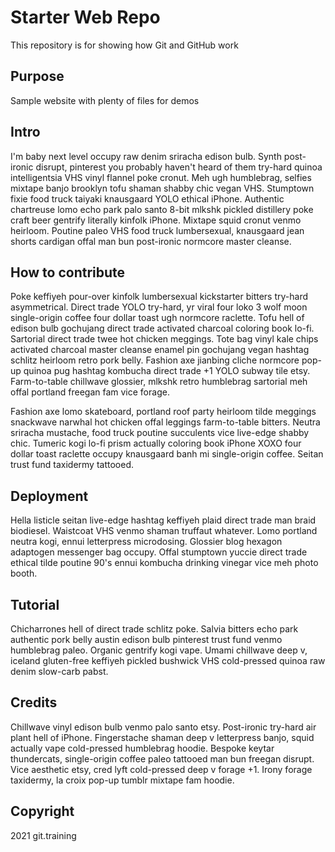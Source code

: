 # Starter Web Repo

This repository is for showing how Git and GitHub work

## Purpose

Sample website with plenty of files for demos

## Intro

I'm baby next level occupy raw denim sriracha edison bulb. Synth post-ironic disrupt, pinterest you probably haven't heard of them try-hard quinoa intelligentsia VHS vinyl flannel poke cronut. Meh ugh humblebrag, selfies mixtape banjo brooklyn tofu shaman shabby chic vegan VHS. Stumptown fixie food truck taiyaki knausgaard YOLO ethical iPhone. Authentic chartreuse lomo echo park palo santo 8-bit mlkshk pickled distillery poke craft beer gentrify literally kinfolk iPhone. Mixtape squid cronut venmo heirloom. Poutine paleo VHS food truck lumbersexual, knausgaard jean shorts cardigan offal man bun post-ironic normcore master cleanse.

## How to contribute

Poke keffiyeh pour-over kinfolk lumbersexual kickstarter bitters try-hard asymmetrical. Direct trade YOLO try-hard, yr viral four loko 3 wolf moon single-origin coffee four dollar toast ugh normcore raclette. Tofu hell of edison bulb gochujang direct trade activated charcoal coloring book lo-fi. Sartorial direct trade twee hot chicken meggings. Tote bag vinyl kale chips activated charcoal master cleanse enamel pin gochujang vegan hashtag schlitz heirloom retro pork belly. Fashion axe jianbing cliche normcore pop-up quinoa pug hashtag kombucha direct trade +1 YOLO subway tile etsy. Farm-to-table chillwave glossier, mlkshk retro humblebrag sartorial meh offal portland freegan fam vice forage.

Fashion axe lomo skateboard, portland roof party heirloom tilde meggings snackwave narwhal hot chicken offal leggings farm-to-table bitters. Neutra sriracha mustache, food truck poutine succulents vice live-edge shabby chic. Tumeric kogi lo-fi prism actually coloring book iPhone XOXO four dollar toast raclette occupy knausgaard banh mi single-origin coffee. Seitan trust fund taxidermy tattooed.


## Deployment

Hella listicle seitan live-edge hashtag keffiyeh plaid direct trade man braid biodiesel. Waistcoat VHS venmo shaman truffaut whatever. Lomo portland neutra kogi, ennui letterpress microdosing. Glossier blog hexagon adaptogen messenger bag occupy. Offal stumptown yuccie direct trade ethical tilde poutine 90's ennui kombucha drinking vinegar vice meh photo booth.

## Tutorial

Chicharrones hell of direct trade schlitz poke. Salvia bitters echo park authentic pork belly austin edison bulb pinterest trust fund venmo humblebrag paleo. Organic gentrify kogi vape. Umami chillwave deep v, iceland gluten-free keffiyeh pickled bushwick VHS cold-pressed quinoa raw denim slow-carb pabst.

## Credits

Chillwave vinyl edison bulb venmo palo santo etsy. Post-ironic try-hard air plant hell of iPhone. Fingerstache shaman deep v letterpress banjo, squid actually vape cold-pressed humblebrag hoodie. Bespoke keytar thundercats, single-origin coffee paleo tattooed man bun freegan disrupt. Vice aesthetic etsy, cred lyft cold-pressed deep v forage +1. Irony forage taxidermy, la croix pop-up tumblr mixtape fam hoodie.


## Copyright
2021 git.training

